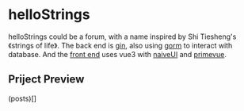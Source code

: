 # helloStrings

helloStrings could be a forum, with a name inspired by Shi Tiesheng's《strings of life》.
The back end is [gin](https://github.com/gin-gonic/gin), also using [gorm](https://github.com/go-gorm/gorm) to interact with database. And the [front end](https://github.com/bridge71/helloStrings-FrontEnd) uses vue3 with [naiveUI](https://www.naiveui.com) and [primevue](https://primevue.org/editor/).

## Priject Preview

(posts)[]
